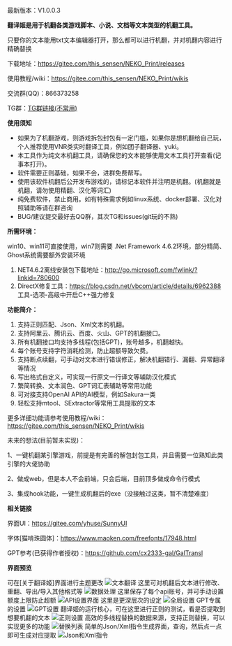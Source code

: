 最新版本：V1.0.0.3

 **翻译姬是用于机翻各类游戏脚本、小说、文档等文本类型的机翻工具。** 

只要你的文本能用txt文本编辑器打开，那么都可以进行机翻，并对机翻内容进行精确替换

下载地址：https://gitee.com/this_sensen/NEKO_Print/releases

使用教程/wiki：https://gitee.com/this_sensen/NEKO_Print/wikis

交流群(QQ)：866373258

TG群：[TG群链接(不常用)](https://t.me/neko_print)

**使用须知** 
- 如果为了机翻游戏，则游戏拆包封包有一定门槛，如果你是想机翻给自己玩，个人推荐使用VNR类实时翻译工具，例如团子翻译器、yuki。
- 本工具作为纯文本机翻工具，请确保您的文本能够使用文本工具打开查看(记事本打开)。
- 软件需要正则基础，如果不会，进群免费帮写。
- 使用该软件机翻后公开发布游戏的，请标记本软件并注明是机翻。(机翻就是机翻，请勿使用精翻、汉化等词汇)
- 纯免费软件，禁止商用。如有特殊需求例如linux系统、docker部署、汉化对照辅助等请在群咨询
- BUG/建议提交最好去QQ群，其次TG和issues(git玩的不熟)

 **所需环境：** 

win10、win11可直接使用，win7则需要 .Net Framework 4.6.2环境，部分精简、Ghost系统需要额外安装环境
1. NET4.6.2离线安装包下载地址：http://go.microsoft.com/fwlink/?linkid=780600
2. DirectX修复工具：https://blog.csdn.net/vbcom/article/details/6962388 工具-选项-高级中开启C++强力修复

 **功能简介：** 
1. 支持正则匹配、Json、Xml文本的机翻。
2. 支持阿里云、腾讯云、百度、火山、GPT的机翻接口。
3. 所有机翻接口均支持多线程(包括GPT)，账号越多，机翻越快。
4. 每个账号支持字符消耗检测，防止超额导致欠费。
5. 支持断点续翻，可手动对文本进行错误修正，解决机翻错行、漏翻、异常翻译等情况
6. 写出格式自定义，可实现一行原文一行译文等辅助汉化模式
7. 繁简转换、文本润色、GPT词汇表辅助等常用功能
8. 可对接支持OpenAI API的AI模型，例如Sakura一类
9. 轻松支持mtool、SExtractor等常用工具提取的文本

更多详细功能请参考使用教程/wiki：https://gitee.com/this_sensen/NEKO_Print/wikis

未来的想法(目前暂未实现)：

1、一键机翻某引擎游戏，前提是有完善的解包封包工具，并且需要一位熟知此类引擎的大佬协助

2、做成web，但是本人不会前端，只会后端，目前顶多做成命令行模式

3、集成hook功能，一键生成机翻后的exe（没接触过这类，暂不清楚难度）

 **相关链接** 

界面UI：https://gitee.com/yhuse/SunnyUI

字体[猫啃珠圆体]：https://www.maoken.com/freefonts/17948.html

GPT参考(已获得作者授权)：https://github.com/cx2333-gal/GalTransl

 **界面预览** 

可在[关于翻译姬]界面进行主题更改
![文本翻译](https://foruda.gitee.com/images/1714463215960716668/3518df98_10364928.jpeg "文本翻译.jpg")
这里可对机翻后文本进行修改、重翻、导出/导入其他格式等
![数据处理](https://foruda.gitee.com/images/1714462638578270479/13f0f6bc_10364928.jpeg "数据处理.jpg")
这里保存了每个api账号，并可手动设置额度上限防止超额
![API设置界面](https://foruda.gitee.com/images/1698737641872288175/76ab6a4c_10364928.jpeg "API设置.jpg")
这里是更深层次的设定
![全局设置](https://foruda.gitee.com/images/1714463245281152268/189dd091_10364928.jpeg "全局设置.jpg")
GPT专属的设置
![GPT设置](https://foruda.gitee.com/images/1714463846659387355/aa6d2349_10364928.jpeg "GPT设置.jpg")
翻译姬的运行核心，可在这里进行正则的测试，看是否提取到想要机翻的文本
![正则设置](https://foruda.gitee.com/images/1698740336574517631/c57f5b83_10364928.jpeg "正则设置.jpg")
高效的多线程替换的数据来源，支持正则替换，可以实现更多的功能
![替换列表](https://foruda.gitee.com/images/1698813678607926739/cfb9f529_10364928.jpeg "替换列表.jpg")
简单的Json/Xml指令生成界面，查询，然后点一点即可生成对应提取
![Json和Xml指令](https://foruda.gitee.com/images/1698819502910042916/d1a22f27_10364928.jpeg "Json和Xml指令.jpg")
